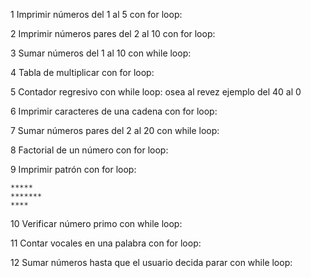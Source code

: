 1 Imprimir números del 1 al 5 con for loop:

2 Imprimir números pares del 2 al 10 con for loop:

3 Sumar números del 1 al 10 con while loop:


4 Tabla de multiplicar con for loop:


5 Contador regresivo con while loop:
osea al revez ejemplo del 40 al 0

6 Imprimir caracteres de una cadena con for loop:


7 Sumar números pares del 2 al 20 con while loop:


8 Factorial de un número con for loop:


9 Imprimir patrón con for loop:

    *****
    *******
    ****


10 Verificar número primo con while loop:



11 Contar vocales en una palabra con for loop:


12 Sumar números hasta que el usuario decida parar con while loop:

